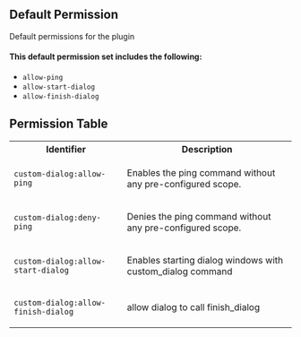 ## Default Permission

Default permissions for the plugin

#### This default permission set includes the following:

- `allow-ping`
- `allow-start-dialog`
- `allow-finish-dialog`

## Permission Table

<table>
<tr>
<th>Identifier</th>
<th>Description</th>
</tr>


<tr>
<td>

`custom-dialog:allow-ping`

</td>
<td>

Enables the ping command without any pre-configured scope.

</td>
</tr>

<tr>
<td>

`custom-dialog:deny-ping`

</td>
<td>

Denies the ping command without any pre-configured scope.

</td>
</tr>

<tr>
<td>

`custom-dialog:allow-start-dialog`

</td>
<td>

Enables starting dialog windows with custom_dialog command

</td>
</tr>

<tr>
<td>

`custom-dialog:allow-finish-dialog`

</td>
<td>

allow dialog to call finish_dialog

</td>
</tr>
</table>
